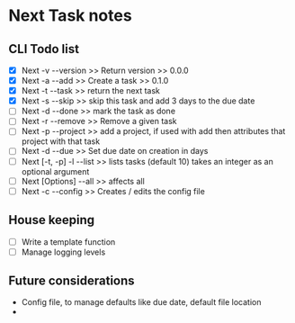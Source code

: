 # Next Task notes

## CLI Todo list
- [x] Next -v --version >> Return version >> 0.0.0
- [x] Next -a --add >> Create a task >> 0.1.0
- [x] Next -t --task >> return the next task
- [x] Next -s --skip >> skip this task and add 3 days to the due date
- [ ] Next -d --done >> mark the task as done
- [ ] Next -r --remove >> Remove a given task 
- [ ] Next -p --project >> add a project, if used with add then attributes that project with that task
- [ ] Next -d --due >> Set due date on creation in days
- [ ] Next [-t, -p] -l --list >> lists tasks (default 10) takes an integer as an optional argument
- [ ] Next [Options] --all >> affects all
- [ ] Next -c --config >> Creates / edits the config file

## House keeping

- [ ] Write a template function
- [ ] Manage logging levels

## Future considerations
- Config file, to manage defaults like due date, default file location
- 

